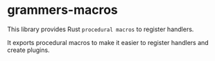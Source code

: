 # grammers-macros

This library provides Rust `procedural macros` to register handlers.

It exports procedural macros to make it easier to register handlers
and create plugins.
